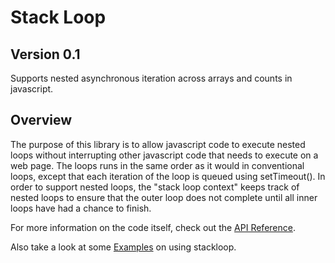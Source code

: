 # Stack Loop
## Version 0.1

Supports nested asynchronous iteration across arrays and counts in javascript.

Overview
--------

The purpose of this library is to allow javascript code to execute nested loops without interrupting other javascript code that needs to execute on a web page. The loops runs in the same order as it would in conventional loops, except that each iteration of the loop is queued using setTimeout(). In order to support nested loops, the "stack loop context" keeps track of nested loops to ensure that the outer loop does not complete until all inner loops have had a chance to finish.

For more information on the code itself, check out the 
[API Reference](https://github.com/stevenmtwhunt/stackloop/wiki/API-Reference).

Also take a look at some [Examples](https://github.com/stevenmtwhunt/stackloop/wiki/Examples) on using stackloop.